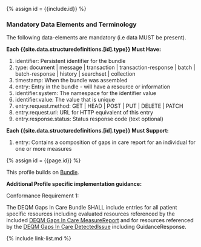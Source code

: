 {% assign id = {{include.id}} %}
<!--Begin Generated Intro Tag (DO NOT REMOVE)-->
### Mandatory Data Elements and Terminology
The following data-elements are mandatory (i.e data MUST be present).

**Each {{site.data.structuredefinitions.[id].type}} Must Have:**
1. identifier: Persistent identifier for the bundle
2. type: document \| message \| transaction \| transaction-response \| batch \| batch-response \| history \| searchset \| collection
3. timestamp: When the bundle was assembled
4. entry: Entry in the bundle - will have a resource or information
5. identifier.system: The namespace for the identifier value
6. identifier.value: The value that is unique
7. entry.request.method: GET \| HEAD \| POST \| PUT \| DELETE \| PATCH
8. entry.request.url: URL for HTTP equivalent of this entry
9. entry.response.status: Status response code (text optional)

**Each {{site.data.structuredefinitions.[id].type}} Must Support:**
1. entry: Contains a composition of gaps in care report for an individual for one or more measures

<!--End Generated Intro (DO NOT REMOVE)-->


{% assign id = {{page.id}} %}

This profile builds on [Bundle](https://www.hl7.org/fhir/bundle.html).

**Additional Profile specific implementation guidance:**

Conformance Requirement 1:

The DEQM Gaps In Care Bundle SHALL include entries for all patient specific resources including evaluated resources referenced by the included [DEQM Gaps In Care MeasureReport](StructureDefinition-indv-measurereport-deqm.html) and for resources referenced by the [DEQM Gaps In Care DetectedIssue](StructureDefinition-gaps-detectedissue-deqm.html) including GuidanceResponse. 


<!-- ### Examples-->


{% include link-list.md %}
